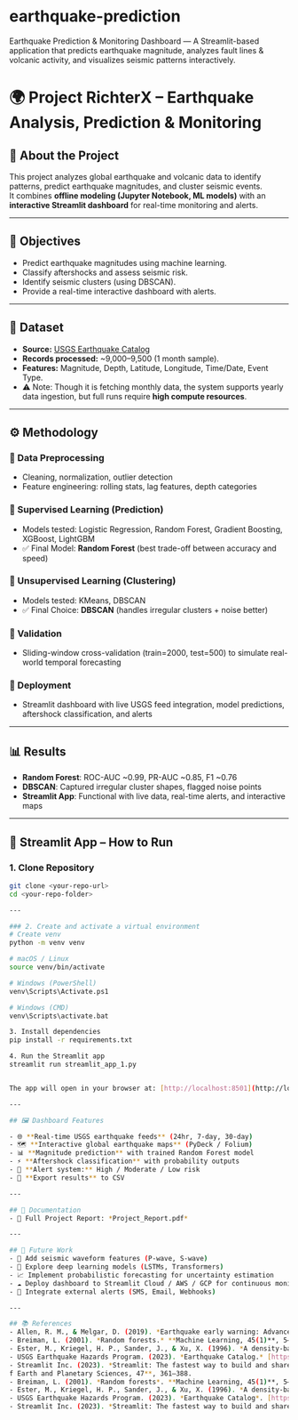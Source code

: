 # earthquake-prediction
Earthquake Prediction &amp; Monitoring Dashboard — A Streamlit-based application that predicts earthquake magnitude, analyzes fault lines &amp; volcanic activity, and visualizes seismic patterns interactively.

# 🌍 Project RichterX – Earthquake Analysis, Prediction & Monitoring

## 📖 About the Project
This project analyzes global earthquake and volcanic data to identify patterns, predict earthquake magnitudes, and cluster seismic events.  
It combines **offline modeling (Jupyter Notebook, ML models)** with an **interactive Streamlit dashboard** for real-time monitoring and alerts.  

---

## 🎯 Objectives
- Predict earthquake magnitudes using machine learning.  
- Classify aftershocks and assess seismic risk.  
- Identify seismic clusters (using DBSCAN).  
- Provide a real-time interactive dashboard with alerts.  

---

## 📂 Dataset
- **Source:** [USGS Earthquake Catalog](https://earthquake.usgs.gov/earthquakes/feed/)  
- **Records processed:** ~9,000–9,500 (1 month sample).  
- **Features:** Magnitude, Depth, Latitude, Longitude, Time/Date, Event Type.  
- ⚠️ Note: Though it is fetching monthly data, the system supports yearly data ingestion, but full runs require **high compute resources**.  

---

## ⚙️ Methodology
### 🔹 Data Preprocessing
- Cleaning, normalization, outlier detection  
- Feature engineering: rolling stats, lag features, depth categories  

### 🔹 Supervised Learning (Prediction)
- Models tested: Logistic Regression, Random Forest, Gradient Boosting, XGBoost, LightGBM  
- ✅ Final Model: **Random Forest** (best trade-off between accuracy and speed)  

### 🔹 Unsupervised Learning (Clustering)
- Models tested: KMeans, DBSCAN  
- ✅ Final Choice: **DBSCAN** (handles irregular clusters + noise better)  

### 🔹 Validation
- Sliding-window cross-validation (train=2000, test=500) to simulate real-world temporal forecasting  

### 🔹 Deployment
- Streamlit dashboard with live USGS feed integration, model predictions, aftershock classification, and alerts  

---

## 📊 Results
- **Random Forest**: ROC-AUC ~0.99, PR-AUC ~0.85, F1 ~0.76  
- **DBSCAN**: Captured irregular cluster shapes, flagged noise points  
- **Streamlit App**: Functional with live data, real-time alerts, and interactive maps  

---

## 🚀 Streamlit App – How to Run
### 1. Clone Repository
```bash
git clone <your-repo-url>
cd <your-repo-folder>

---

### 2. Create and activate a virtual environment
# Create venv
python -m venv venv

# macOS / Linux
source venv/bin/activate

# Windows (PowerShell)
venv\Scripts\Activate.ps1

# Windows (CMD)
venv\Scripts\activate.bat

3. Install dependencies
pip install -r requirements.txt

4. Run the Streamlit app
streamlit run streamlit_app_1.py


The app will open in your browser at: [http://localhost:8501](http://localhost:8501)

---

## 🖼 Dashboard Features

- 🌐 **Real-time USGS earthquake feeds** (24hr, 7-day, 30-day)  
- 🗺 **Interactive global earthquake maps** (PyDeck / Folium)  
- 📊 **Magnitude prediction** with trained Random Forest model  
- ⚡ **Aftershock classification** with probability outputs  
- 🚨 **Alert system:** High / Moderate / Low risk  
- 📑 **Export results** to CSV  

---

## 📘 Documentation
- 📄 Full Project Report: *Project_Report.pdf*

---

## 🔮 Future Work
- 📡 Add seismic waveform features (P-wave, S-wave)  
- 🤖 Explore deep learning models (LSTMs, Transformers)  
- 📈 Implement probabilistic forecasting for uncertainty estimation  
- ☁️ Deploy dashboard to Streamlit Cloud / AWS / GCP for continuous monitoring  
- 📲 Integrate external alerts (SMS, Email, Webhooks)  

---

## 📚 References
- Allen, R. M., & Melgar, D. (2019). *Earthquake early warning: Advances, scientific challenges, and societal needs.* **Annual Review of Earth and Planetary Sciences, 47**, 361–388.  
- Breiman, L. (2001). *Random forests.* **Machine Learning, 45(1)**, 5–32.  
- Ester, M., Kriegel, H. P., Sander, J., & Xu, X. (1996). *A density-based algorithm for discovering clusters in large spatial databases with noise.* **KDD.**  
- USGS Earthquake Hazards Program. (2023). *Earthquake Catalog.* [https://earthquake.usgs.gov/](https://earthquake.usgs.gov/)  
- Streamlit Inc. (2023). *Streamlit: The fastest way to build and share data apps.* [https://streamlit.io](https://streamlit.io)
f Earth and Planetary Sciences, 47**, 361–388.  
- Breiman, L. (2001). *Random forests*. **Machine Learning, 45(1)**, 5–32.  
- Ester, M., Kriegel, H. P., Sander, J., & Xu, X. (1996). *A density-based algorithm for discovering clusters in large spatial databases with noise*. **KDD**.  
- USGS Earthquake Hazards Program. (2023). *Earthquake Catalog*. [https://earthquake.usgs.gov/](https://earthquake.usgs.gov/)  
- Streamlit Inc. (2023). *Streamlit: The fastest way to build and share data apps*. [https://streamlit.io](h
